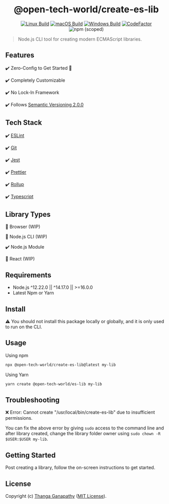 <div align="center">

# @open-tech-world/create-es-lib

[![Linux Build](https://github.com/open-tech-world/create-es-lib/actions/workflows/linux_build.yml/badge.svg)](https://github.com/open-tech-world/create-es-lib/actions/workflows/linux_build.yml) [![macOS Build](https://github.com/open-tech-world/create-es-lib/actions/workflows/macos_build.yml/badge.svg)](https://github.com/open-tech-world/create-es-lib/actions/workflows/macos_build.yml) [![Windows Build](https://github.com/open-tech-world/create-es-lib/actions/workflows/windows_build.yml/badge.svg)](https://github.com/open-tech-world/create-es-lib/actions/workflows/windows_build.yml) [![CodeFactor](https://www.codefactor.io/repository/github/open-tech-world/create-es-lib/badge)](https://www.codefactor.io/repository/github/open-tech-world/create-es-lib) ![npm (scoped)](https://img.shields.io/npm/v/@open-tech-world/create-es-lib?color=blue)

</div>

> Node.js CLI tool for creating modern ECMAScript libraries.

## Features

✔️ Zero-Config to Get Started 🚀

✔️ Completely Customizable

✔️ No Lock-In Framework

✔️ Follows [Semantic Versioning 2.0.0](https://semver.org/)

## Tech Stack

✔️ [ESLint](https://eslint.org/)

✔️ [Git](https://git-scm.com/)

✔️ [Jest](https://jestjs.io/)

✔️ [Prettier](https://prettier.io/)

✔️ [Rollup](https://rollupjs.org/guide/en/)

✔️ [Typescript](https://www.typescriptlang.org/)

## Library Types

🚧 Browser (WIP)

🚧 Node.js CLI (WIP)

✔️ Node.js Module

🚧 React (WIP)

## Requirements

- Node.js ^12.22.0 || ^14.17.0 || >=16.0.0
- Latest Npm or Yarn

## Install

⚠️ You should not install this package locally or globally, and it is only used to run on the CLI.

## Usage

Using npm
```bash
npx @open-tech-world/create-es-lib@latest my-lib
```
Using Yarn

```bash
yarn create @open-tech-world/es-lib my-lib
```

## Troubleshooting

❌ Error: Cannot create "/usr/local/bin/create-es-lib" due to insufficient permissions.

You can fix the above error by giving `sudo` access to the command line and after library created, change the library folder owner using `sudo chown -R $USER:$USER my-lib`.

## Getting Started

Post creating a library, follow the on-screen instructions to get started.

## License

Copyright (c) [Thanga Ganapathy](https://github.com/Thanga-Ganapathy) ([MIT License](./LICENSE)).
